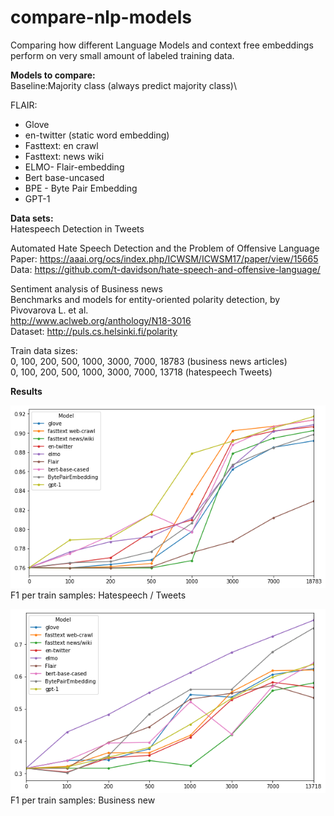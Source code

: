 # compare-nlp-models
Comparing how different Language Models and context free embeddings perform on very small amount of labeled training data.



<b>Models to compare:</b><br/>
Baseline:Majority class (always predict majority class)\

FLAIR:
- Glove
- en-twitter (static word embedding)
- Fasttext: en crawl
- Fasttext: news wiki
- ELMO- Flair-embedding
- Bert base-uncased
- BPE - Byte Pair Embedding
- GPT-1

<b>Data sets:</b><br/> 
Hatespeech Detection in Tweets

Automated Hate Speech Detection and the Problem of Offensive Language<br/>
Paper: https://aaai.org/ocs/index.php/ICWSM/ICWSM17/paper/view/15665 <br/>
Data: https://github.com/t-davidson/hate-speech-and-offensive-language/

Sentiment analysis of Business news<br/>
Benchmarks and models for entity-oriented polarity detection, by Pivovarova L. et al. <br/>
http://www.aclweb.org/anthology/N18-3016 <br/>
Dataset: http://puls.cs.helsinki.fi/polarity


Train data sizes:\
0, 100, 200, 500, 1000, 3000, 7000,  18783 (business news articles)\
0, 100, 200, 500, 1000, 3000, 7000,  13718 (hatespeech Tweets)


<b>Results</b>


![alt text](https://github.com/jannenev/compare-nlp-models/blob/master/images/figure_f1_trainsize_hatespeech_marker.png) <br/>
 F1 per train samples: Hatespeech / Tweets


![alt text](https://github.com/jannenev/compare-nlp-models/blob/master/images/figure_f1_trainsize_news_marker.png) <br/>
F1 per train samples: Business new

